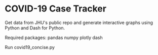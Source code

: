 # COVID-19 Case Tracker

Get data from JHU's public repo and generate interactive graphs using Python and Dash for Python.

Required packages:
pandas
numpy
plotly
dash

Run covid19_concise.py
